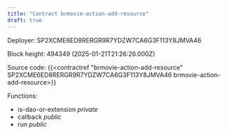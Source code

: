 ```yaml
---
title: "Contract brmovie-action-add-resource"
draft: true
---
```

Deployer: SP2XCME6ED8RERGR9R7YDZW7CA6G3F113Y8JMVA46


 



Block height: 494349 (2025-01-21T21:26:26.000Z)

Source code: {{<contractref "brmovie-action-add-resource" SP2XCME6ED8RERGR9R7YDZW7CA6G3F113Y8JMVA46 brmovie-action-add-resource>}}

Functions:

* is-dao-or-extension _private_
* callback _public_
* run _public_

